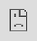 ```yaml
---
layout: post
date:   2020-05-10
image: "/conflict_urbanism_sp2020/images/Screenshot 2020-05-11 at 07.05.30.png"
title:  "Off The Grid: A Spatial Exploration of the Historic Development of the Brooklyn Street Grid"
author: "Sumer Drall & Amelia Marcantonio-Fields"
---
```

#### Introduction  ####
Today, it is hard to believe that Brooklyn was the heart of farming in the 19th century. The historic implementation of the Brooklyn street grid is the epitome of the transformation from rural to urban. Over the course of the mid-1800s to the early-1900s, the execution of street grid created development in the city of Brooklyn. This spatial project examines three outlying neighborhoods and major farming communities in old Brooklyn - Gravesend, New Utrecht, and Flatlands - and their relationship with the growing street network. This project aims to examine spatial pushes and pulls between historic farmlands and the actualization of the modern street grid from 1850-1910. The central research question for this project is: how have these neighborhoods either transformed or stayed constant in the implementation of the street grid?  


#### Background  ####
Following a massive increase in population in the late 18th century, New York consolidated its role as America’s leading city in the 19th century with a string of influential infrastructural and financial decisions in the face of historic socio-political events.  In 1807, a steamboat route between New York and Albany spurred cargo and passenger movement. In 1825, the city completed construction of the Erie Canal--hence providing direct access to Atlantic Ocean trade routes and allowing the natural harbour of the city to be utilized in its full capacity. Impacted by the devastating Great Fire of New York in 1835 and motivated by the importance of increasing water supply, the city commenced service of the Croton Aqueduct in 1842. The economic developments in the 19th century also coincided with a period of increased immigration into the city, leading to not only a larger workforce, but also a more packed city. Although the prospect of an expanding population influenced the 1811 Plan that designed Manhattan’s famed rectangular and rigid street grid, the steeply rising immigration rates post the Civil War and tightly cramped tenements led to concerns that New York was reaching its density limits.

![Figure 1](/conflict_urbanism_sp2020/images/BrooklynHNYC/PopulationGrowth.png)

The economic success and infrastructural developments of New York also had a domino effect on Brooklyn’s own prosperity. As population rose in 19th century Manhattan, more and more New Yorkers looked towards Brooklyn, which was established as a city in 1834, as a residential alternative. The City of Brooklyn originally included the northwestern tip of the borough. In 1839, Brooklyn began to develop its own residential grid system. Bolstered by regular steam service, the eastern shore cities of Williamsburg and Bushwick became viable options to commute to workplaces in Lower Manhattan. Both cities later were annexed by Brooklyn in 1854. The growing shipping industry and the deepening of the Gowanus Canal provided Brooklyn with increased industrial access to the waterfront. Further links to New York were also established through sharing of utilities such as fire services and the opening of the Brooklyn Bridge in 1883.  

![Figure 2](/conflict_urbanism_sp2020/images/BrooklynHNYC/agriculturegraphs.png)

As the city of Brooklyn quickly industrialized, the rest of Kings County remained predominantly agricultural. As larger transportation networks were established towards the end of the 19th century, the county became further integrated despite its contrasting socio-spatial characteristics. This integration was only consolidated when neighboring towns were annexed in quick succession - New Lots in 1886; Flatbush, Gravesend, and New Utrecht in 1894; and Flatlands in 1896. This large expansion made Brooklyn’s city boundaries coterminous with Kings County before it’s subsequent consolidation into Greater New York in 1898.    

While it’s status as a city was short lived, the simultaneous formation of residential and industrial Brooklyn as a response to the developments in Manhattan and the successive annexations of neighboring agricultural towns had important ramifications on the growth of the borough as a whole. Not only was there a tension between two distinctive ways of life-- agricultural and urban--but this tension manifested itself spatially. As opposed to the close residential units and transport networks of Brooklyn pre-1886, the rest of the towns in Kings County consisted of sprawling farmlands. From a small residential street grid in the middle of the century to at one point in the late 1800s a much larger residential street grid surrounded by farm lines of the newly annexed agricultural towns -- this conflict is best understood through Brooklyn’s street grid.   


<div class="iframe-column">
  <iframe src="https://sumerd.github.io/Map/AmeliaSumer2.html" style="position:absolute;top:0;left:0;width:100%;height:100%;" frameborder="0"></iframe>
</div>
*Toggle on and off layers on top right of map by double clicking to view street grid in 1850, 1880, 1910*
     
#### Case Studies ####
The nature and topologies of these farming towns were undeniably similar. The populations in all of these small towns boomed after the 1800s while the amount of farm acreage alloted continued to decline. All of these small towns were centered around a small center (displayed below) and much of the coming development would try to incorporate these strong centers into orthogonal grids, and further, an infrastructural and spatial order. In 1850, these neighborhoods just consisted of centers and spokes--reaching out to other areas in Kings County. But by 1880, these neighborhoods and their surrounding areas were included in a county-wide grid plan. Finally by 1910, many of these plans were coming to fruition and these neighborhoods were getting filled in with people and buildings. The brief case studies below begin to show the intense neighborhood changes of the time.

![Figure 3](/conflict_urbanism_sp2020/images/BrooklynHNYC/1880Acreage.png)

#### Case Study 1: Gravesend ####

<iframe frameborder="0" class="juxtapose" width="100%" height="700" src="https://cdn.knightlab.com/libs/juxtapose/latest/embed/index.html?uid=d8f2c4c4-92d1-11ea-a879-0edaf8f81e27"></iframe>

One of the first towns in what we know now as Brooklyn, Gravesend was one of the first towns founded by a woman (Stockwell 1884, 1). Established as a British colony in the 1600s by Lady Deboarah Moodly, Gravesend is located in the southern part of modern day Brooklyn and is known for its relationship to famed locations such as Coney Island and the Gravesend Cemetery established in 1650. In its founding, Gravesend was, of course, a primarily agricultural town. For the 200 years that followed the first arrival of British settlers, Gravesend’s agricultural characteristic remained remarkably consistent. Prior to 1850, Gravsend’s original square street plan was established and now consists of modern day Gravesend Neck Road and McDonald Avenue (Forgotten New York 2000).   

During this intense agricultural period, Gravesend’s population barely grew. The 1835 Census stated an increase in population of only 635, which meant an increase of 427 residents over the preceding 97 years (Stockwell 1884, 15). In comparison, Brooklyn had a population of almost 7,500 in 1828, by 1840 that number had risen to more than 36,000 (Ibid). At the end of the century however, Gravesend witnessed a notable increase in population - reaching 3,500 inhabitants in 1880.  

In 1850, the center of Gravesend was connected to other development projects in Kings County. Some of these projects included: the opening of the Coney Island Causeway in 1823, Gravesend Avenue in 1838, Coney Island Plank Road in 1849 (later known as Coney Island Avenue), Ocean Avenue in 1871 and Ocean Parkway 1876, which not only connected Gravesend to the City of Brooklyn, but the neighboring agricultural towns (Stockwell 1884, 16-18). By 1880, the neighborhood of Gravesend had filled in slightly primarily with attractions like Coney Island carnival infrastructure and jockey clubs and horse parks. The Brooklyn Jockey Club and the Coney Island Jockey Club disrupted the planned grid, but symbolized increased development in the neighborhood and a new type of capitalization on agricultural tools. By 1910, many of the planned streets in 1880 had been paved or in function, and there were more buildings expanding beyond the town center. While attractions like jockey clubs were present, there were plans to phase them out and the town center began to blend in with growing infrastructure.

#### Case Study 2: New Utrecht  ####

<iframe frameborder="0" class="juxtapose" width="100%" height="700" src="https://cdn.knightlab.com/libs/juxtapose/latest/embed/index.html?uid=172e381a-92d5-11ea-a879-0edaf8f81e27"></iframe>

First established in 1652, New Utrecht comprised the modern day neighborhoods of Bensonhurst, Borough Park and Bay Ridge.  Similar to other towns in Kings County, for most of its history New Utrecht was primarily farmland. Census data states that almost 80 percent of its inhabitants were involved in agriculture in 1840 (Linder and Zacharias 1999, 314). The center of New Utrecht was in southwestern Brooklyn by the Gravesend Bay, and consisted of a trisection of three historic roads, two from the colonial era: the Road from New Utrecht to Flatbush - today’s 18th Avenue; the southwest end of Kings Highway; and the Brooklyn, Greenwood and Bath Plank Road — which is now New Utrecht Avenue (Forgotten New York 2010).     

In 1850, it is obvious that the center of New Utrecht formed around Brooklyn and Bath Plank Road and Kings Highway as it is situated right in the middle. The improvement of street car and railroad networks in the region--such as the opening of the Brooklyn, Bath and Coney Island Railroad in 1864--were important developments that connected the town to the rest of the county. By 1880, much of the surrounding area of the town’s center was actually filled in with paved roads and there is a clear densification of buildings. However, it’s relative distance from Brooklyn and lower expenses compared to the city’s municipal government ensured that for most of the 19th century opposition for annexation remained strong. It was only in 1894 when forced into consolidation by the state legislature that New Utrecht agreed to an annexation by Brooklyn (Williams 2014). By 1910, after the town was annexed by the city, it continued to experience more street paving and building construction

#### Case Study 3: Flatlands  ####

<iframe frameborder="0" class="juxtapose" width="100%" height="700" src="https://cdn.knightlab.com/libs/juxtapose/latest/embed/index.html?uid=cb983f36-92d4-11ea-a879-0edaf8f81e27"></iframe>

Located in the southeast part of modern day Brooklyn, Flatlands was the last of the Kings County agricultural towns to be annexed by Brooklyn in 1896. Due to the location of the neighboring Jamaica Bay, Flatlands was valued for its advantages in rich agricultural land and was termed even at the time of annexation as “a farming town” and an “agricultural district” by the press (Linder and Zacharias 1999, 119). Unlike the other agricultural towns that experienced some level of increased transit connectivity over the span of the 19th century, Flatlands remained relatively underdeveloped infrastructurally and was dominated by farmland. While unopened, but present in 1850, the only exception to the lack of connection was the Brooklyn and Rockaway Beach Railroad, which opened in 1865 and ran through Canarsie in Flatlands (Ibid, 119).  This lack of infrastructural connectivity also translated to a lower population density (Linder and Zacharias 1999, 117) than even Flatbush and New Utrecht. In 1850, the population per square mile in Flatlands was just 81 (Ibid, 117). Yet despite increased isolation and a small population, in 1850, the very center of Flatlands was self-sustaining with its own church and school.   

While there was a planned grid for the Flatlands in 1880, it had more family-owned swaths of, most-likely, farm land than any other neighborhood in this analysis. The large presence of farming families was 0ne of the primary reasons for Flatland’s resistance to annexation as this town had a very powerful and wealthy farming population who were concerned about the extra costs (such as payment of utility services and higher tax payments) associated with citydom (Ibid, 160). As the movement to consolidate Brooklyn with the City of New York gained momentum almost simultaneously, those in opposition to Flatlands’ annexation also reduced in intensity (Zami 2015).   

Ultimately, it was announced in 1894 that Flatlands would be annexed to Brooklyn. This decision, which went into effect in 1896, had a significant impact on Flatlands. Census records from Kings County indicate that the population in Flatlands almost doubled from 1890 to 1900, with particular growth observed in the years following the announcement (Ibid). By 1910, like the other towns, some of the planned grid had taken shape. Many roads surrounding the center of Flatlands had been paved and development sprawled across them. However, areas on the outskirts of the old town were planned and were still waiting to be developed. 

<iframe frameborder="0" class="juxtapose" width="100%" height="700" src="https://cdn.knightlab.com/libs/juxtapose/latest/embed/index.html?uid=4811d4be-92a3-11ea-a879-0edaf8f81e27"></iframe>

<iframe frameborder="0" class="juxtapose" width="100%" height="700" src="https://cdn.knightlab.com/libs/juxtapose/latest/embed/index.html?uid=329c5d42-92a4-11ea-a879-0edaf8f81e27"></iframe>


#### Conclusion  ####

As the heart of old Brooklyn’s agricultural business, these three towns underwent tremendous changes between 1850-1910, and even changed to modern day. In 1850, all of these three towns started as centers and connecting roads, which later would be incorporated into a planned grid, while not always orthogonal like Manhattan’s. However, despite the efforts to incorporate these towns after annexation in one all encompassing grid, it is important to recognize that each of these town centers exist today. Despite the industrial shift and residential boom of Brooklyn, these historic and strong town centers not only still have a presence in the contemporary grid but they also signify a level of spatial resistance on the part of the various agricultural towns of Kings County over the course of the 19th and early 20th century.  

  
  
#### References ####

*Text:*

“Annexation and Consolidation – The Peopling of Flatbush.” Accessed May 10, 2020. 
https://eportfolios.macaulay.cuny.edu/moses2015/2015/05/07/annexation-and-consolidation/.

“Gravesend, Brooklyn - Forgotten New York.” Accessed May 10, 2020. 
https://forgotten-ny.com/2000/05/gravesend-brooklyn/.

Linder, Marc, and Lawrence S Zacharias. Of Cabbages and Kings County : Agriculture and the 
Formation of Modern Brooklyn. Iowa City: University of Iowa Press, 1999.

Stockwell, Austin Parsons. History of the Town of Gravesend, N.Y.,. Brooklyn, N.Y., 1884.

“The Heart of New Utrecht - Forgotten New York.” Accessed May 10, 2020. 
https://forgotten-ny.com/2010/02/the-heart-of-new-utrecht/.

Williams, Keith. “Brooklyn’s Evolution From Small Town to Big City to Borough.” Curbed NY, July 
24, 2014. https://ny.curbed.com/2014/7/24/10069912/brooklyns-evolution-from-small-town-to-big-city-to-borough.

*Mapping:*

Columbia University GSAPP Center for Spatial Research. Brooklyn Streets. [shapefile]

Department of City Planning. Borough Boundaries [shapefile]. 1 January 2013, updated 
2020.<https://data.cityofnewyork.us/City-Government/Borough-Boundaries/tqmj- j8zm>

Department of Information Technology & Telecommunications. NYC Street CenterLine 
[shapefile]. 19 June 2012, updated 2020. <https://data.cityofnewyork.us/City-Government/NYC-Street-Centerline-CSCL-/exjm-f27b>

Lionel Pincus and Princess Firyal Map Division, The New York Public Library. "Atlas of 
the borough of Brooklyn, city of New York. Newly constructed and based upon official maps and plans on file in the Municipal Building and Registers Office (Hall of Records). Supplemented by careful field measurements and observations [1916-1920]" The New York Public Library Digital Collections. 1916 - 1920. http://digitalcollections.nypl.org/items/a4772020-c5f8-012f-2583-58d385a7bc34

Lionel Pincus and Princess Firyal Map Division, The New York Public Library. "Atlas of 
the borough of Brooklyn, city of New York. The first Twenty Eight Wards complete in Four Volumes. Three additional volumes for the Four new wards will complete the entire borough. Volume One Embraces Sections 1, 2, 3 & 4. Volume Two, Embraces Sections 5,6&7. Volume Four Embraces Sections 12, 13 & 14. Newly constructed and based upon official maps and plans on file in the municipal building and registers office (Hall of Records) supplemented by careful field measurements and observations. By and under the direction of Hugo Ullitz, C.E. Published by E. Belcher Hyde. 97 Liberty Street, Brooklyn, 1903. Volume One." New York Public Library Digital Collections. Accessed May 11, 2020. http://digitalcollections.nypl.org/items/64b4acd6-f0f0-4e40-e040-e00a18063442

Lionel Pincus and Princess Firyal Map Division, The New York Public Library. 
"Robinson's atlas of Kings County, New York : compiled from official records ... [1890]" New York Public Library Digital Collections. Accessed May 11, 2020. http://digitalcollections.nypl.org/items/ad5443a0-c604-012f-c182-58d385a7bc34

M. Dripps. “Map of Kings and part of Queens counties, Long Island N.Y.” Library of Congress. 1852.
